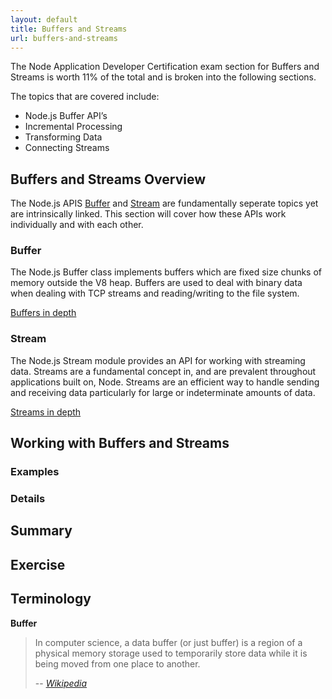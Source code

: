 ```yaml
---
layout: default
title: Buffers and Streams
url: buffers-and-streams
---
```


The Node Application Developer Certification exam section for Buffers and Streams is worth 11% of the total and is broken into the following sections.

The topics that are covered include:

- Node.js Buffer API’s
- Incremental Processing
- Transforming Data
- Connecting Streams

## Buffers and Streams Overview

The Node.js APIS [Buffer](https://nodejs.org/docs/latest-v10.x/api/buffer.html) and [Stream](https://nodejs.org/docs/latest-v10.x/api/stream.html) are fundamentally seperate topics yet are intrinsically linked. This section will cover how these APIs work individually and with each other.

### Buffer

The Node.js Buffer class implements buffers which are fixed size chunks of memory outside the V8 heap. Buffers are used to deal with binary data when dealing with TCP streams and reading/writing to the file system.

[Buffers in depth](./buffers.md)

### Stream

The Node.js Stream module provides an API for working with streaming data. Streams are a fundamental concept in, and are prevalent throughout applications built on, Node. Streams are an efficient way to handle sending and receiving data particularly for large or indeterminate amounts of data.

[Streams in depth](./streams.md)

## Working with Buffers and Streams

### Examples

### Details

## Summary

## Exercise

## Terminology

**Buffer**

> In computer science, a data buffer (or just buffer) is a region of a physical memory storage used to temporarily store data while it is being moved from one place to another.
>
> -- <cite>[Wikipedia](https://en.wikipedia.org/wiki/Data_buffer)</cite>
